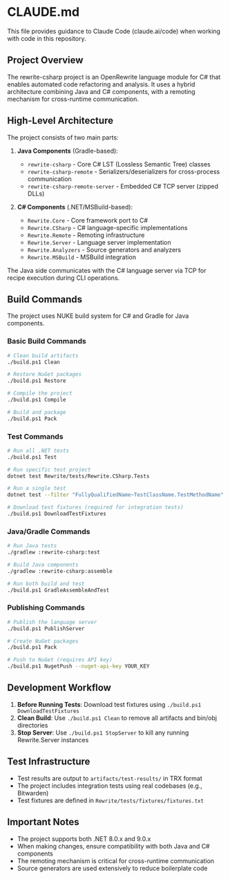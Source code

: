 # CLAUDE.md

This file provides guidance to Claude Code (claude.ai/code) when working with code in this repository.

## Project Overview

The rewrite-csharp project is an OpenRewrite language module for C# that enables automated code refactoring and analysis. It uses a hybrid architecture combining Java and C# components, with a remoting mechanism for cross-runtime communication.

## High-Level Architecture

The project consists of two main parts:

1. **Java Components** (Gradle-based):
   - `rewrite-csharp` - Core C# LST (Lossless Semantic Tree) classes
   - `rewrite-csharp-remote` - Serializers/deserializers for cross-process communication
   - `rewrite-csharp-remote-server` - Embedded C# TCP server (zipped DLLs)

2. **C# Components** (.NET/MSBuild-based):
   - `Rewrite.Core` - Core framework port to C#
   - `Rewrite.CSharp` - C# language-specific implementations
   - `Rewrite.Remote` - Remoting infrastructure
   - `Rewrite.Server` - Language server implementation
   - `Rewrite.Analyzers` - Source generators and analyzers
   - `Rewrite.MSBuild` - MSBuild integration

The Java side communicates with the C# language server via TCP for recipe execution during CLI operations.

## Build Commands

The project uses NUKE build system for C# and Gradle for Java components.

### Basic Build Commands
```bash
# Clean build artifacts
./build.ps1 Clean

# Restore NuGet packages
./build.ps1 Restore

# Compile the project
./build.ps1 Compile

# Build and package
./build.ps1 Pack
```

### Test Commands
```bash
# Run all .NET tests
./build.ps1 Test

# Run specific test project
dotnet test Rewrite/tests/Rewrite.CSharp.Tests

# Run a single test
dotnet test --filter "FullyQualifiedName~TestClassName.TestMethodName"

# Download test fixtures (required for integration tests)
./build.ps1 DownloadTestFixtures
```

### Java/Gradle Commands
```bash
# Run Java tests
./gradlew :rewrite-csharp:test

# Build Java components
./gradlew :rewrite-csharp:assemble

# Run both build and test
./build.ps1 GradleAssembleAndTest
```

### Publishing Commands
```bash
# Publish the language server
./build.ps1 PublishServer

# Create NuGet packages
./build.ps1 Pack

# Push to NuGet (requires API key)
./build.ps1 NugetPush --nuget-api-key YOUR_KEY
```

## Development Workflow

1. **Before Running Tests**: Download test fixtures using `./build.ps1 DownloadTestFixtures`
2. **Clean Build**: Use `./build.ps1 Clean` to remove all artifacts and bin/obj directories
3. **Stop Server**: Use `./build.ps1 StopServer` to kill any running Rewrite.Server instances

## Test Infrastructure

- Test results are output to `artifacts/test-results/` in TRX format
- The project includes integration tests using real codebases (e.g., Bitwarden)
- Test fixtures are defined in `Rewrite/tests/fixtures/fixtures.txt`

## Important Notes

- The project supports both .NET 8.0.x and 9.0.x
- When making changes, ensure compatibility with both Java and C# components
- The remoting mechanism is critical for cross-runtime communication
- Source generators are used extensively to reduce boilerplate code